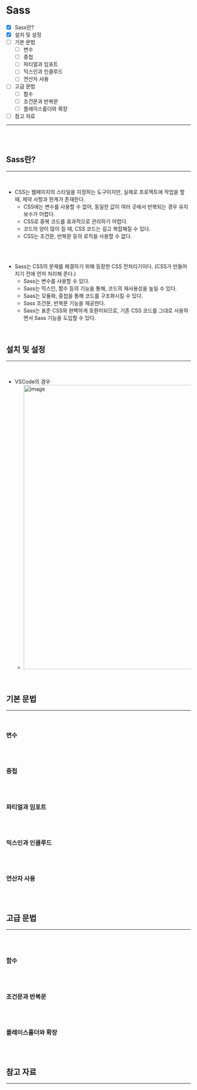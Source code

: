 # Sass

- [x] Sass란?
- [x] 설치 및 설정
- [ ] 기본 문법
  - [ ] 변수
  - [ ] 중첩
  - [ ] 파티얼과 임포트
  - [ ] 믹스인과 인클루드
  - [ ] 연산자 사용
- [ ] 고급 문법
  - [ ] 함수
  - [ ] 조건문과 반복문
  - [ ] 플레이스홀더와 확장
- [ ] 참고 자료

---

<br/><br/>

## Sass란?

---

<br/>

- CSS는 웹페이지의 스타일을 지정하는 도구이지만, 실제로 프로젝트에 작업을 할 때, 제약 사항과 한계가 존재한다.
  - CSS에는 변수를 사용할 수 없어, 동일한 값이 여러 곳에서 반복되는 경우 유지 보수가 어렵다.
  - CSS로 중복 코드를 효과적으로 관리하기 어렵다.
  - 코드의 양이 많이 질 때, CSS 코드는 길고 복잡해질 수 있다.
  - CSS는 조건문, 반복문 등의 로직을 사용할 수 없다.

<br/><br/>

- Sass는 CSS의 문제를 해결하기 위해 등장한 CSS 전처리기이다. (CSS가 만들어지기 전에 먼저 처리해 준다.)
  - Sass는 변수를 사용할 수 있다.
  - Sass는 믹스인, 함수 등의 기능을 통해, 코드의 재사용성을 높일 수 있다.
  - Saas는 모듈화, 중첩을 통해 코드를 구조화시킬 수 있다.
  - Sass 조건문, 반복문 기능을 제공한다.
  - Sass는 표준 CSS와 완벽하게 호환이되므로, 기존 CSS 코드를 그대로 사용하면서 Sass 기능을 도입할 수 있다.

<br/>

## 설치 및 설정

---

<br/>

- VSCode의 경우
  - <img width="772" alt="image" src="https://user-images.githubusercontent.com/56383948/260661995-d6c64d82-2cb8-4b45-9533-fd5a68620014.png">

<br/>

## 기본 문법

---

<br/>

### 변수

<br/>

<br/>

### 중첩

<br/>

<br/>

### 파티얼과 임포트

<br/>

<br/>

### 믹스인과 인클루드

<br/>

<br/>

### 연산자 사용

<br/>

<br/>

## 고급 문법

---

<br/>

<br/>

### 함수

<br/>

<br/>

### 조건문과 반복문

<br/>

<br/>

### 플레이스홀더와 확장

<br/>

<br/>

## 참고 자료

---

<br/>

<br/>
